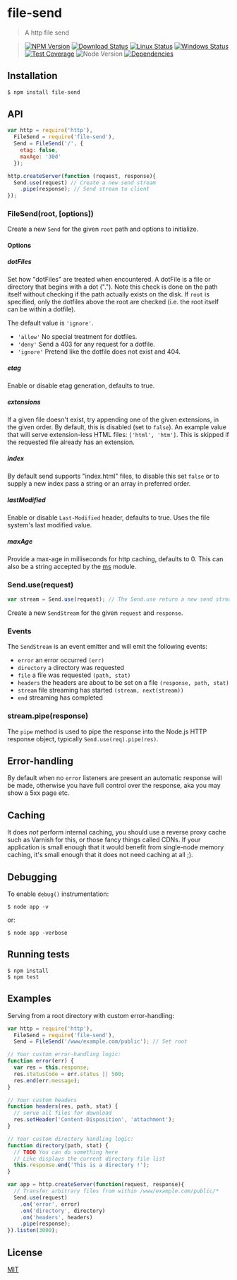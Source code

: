 file-send
=========

>A http file send

>[![NPM Version][npm-image]][npm-url]
>[![Download Status][download-image]][npm-url]
>[![Linux Status][travis-image]][travis-url]
>[![Windows Status][appveyor-image]][appveyor-url]
>[![Test Coverage][coveralls-image]][coveralls-url]
>![Node Version][node-image]
>[![Dependencies][david-image]][david-url]

## Installation

```bash
$ npm install file-send
```

## API

```js
var http = require('http'),
  FileSend = require('file-send'),
  Send = FileSend('/', {
    etag: false,
    maxAge: '30d'
  });

http.createServer(function (request, response){
  Send.use(request) // Create a new send stream
    .pipe(response); // Send stream to client
});
```

### FileSend(root, [options])

  Create a new `Send` for the given `root` path and options to initialize.

#### Options

##### *dotFiles*

  Set how "dotFiles" are treated when encountered. A dotFile is a file or directory that begins with a dot ("."). Note this check is done on the path itself without checking if the path actually exists on the disk. If `root` is specified, only the dotfiles above the root are checked (i.e. the root itself can be within a dotfile).

  The default value is `'ignore'`.

  - `'allow'` No special treatment for dotfiles.
  - `'deny'` Send a 403 for any request for a dotfile.
  - `'ignore'` Pretend like the dotfile does not exist and 404.

##### *etag*

  Enable or disable etag generation, defaults to true.

##### *extensions*

  If a given file doesn't exist, try appending one of the given extensions, in the given order. By default, this is disabled (set to `false`). An example value that will serve extension-less HTML files: `['html', 'htm']`.
  This is skipped if the requested file already has an extension.

##### *index*

  By default send supports "index.html" files, to disable this set `false` or to supply a new index pass a string or an array in preferred order.

##### *lastModified*

  Enable or disable `Last-Modified` header, defaults to true. Uses the file system's last modified value.

##### *maxAge*

  Provide a max-age in milliseconds for http caching, defaults to 0.
  This can also be a string accepted by the [ms](https://www.npmjs.org/package/ms#readme) module.

### Send.use(request)

```js
var stream = Send.use(request); // The Send.use return a new send stream
```

  Create a new `SendStream` for the given `request` and `response`.

### Events
  The `SendStream` is an event emitter and will emit the following events:

  - `error` an error occurred `(err)`
  - `directory` a directory was requested
  - `file` a file was requested `(path, stat)`
  - `headers` the headers are about to be set on a file `(response, path, stat)`
  - `stream` file streaming has started `(stream, next(stream))`
  - `end` streaming has completed

### stream.pipe(response)

  The `pipe` method is used to pipe the response into the Node.js HTTP response object, typically `Send.use(req).pipe(res)`.

## Error-handling

  By default when no `error` listeners are present an automatic response will be made, otherwise you have full control over the response, aka you may show a 5xx page etc.

## Caching

  It does _not_ perform internal caching, you should use a reverse proxy cache such as Varnish for this, or those fancy things called CDNs. If your application is small enough that it would benefit from single-node memory caching, it's small enough that it does not need caching at all ;).

## Debugging

  To enable `debug()` instrumentation:

```
$ node app -v
```
or:
```
$ node app -verbose
```

## Running tests

```
$ npm install
$ npm test
```

## Examples

  Serving from a root directory with custom error-handling:

```js
var http = require('http'),
  FileSend = require('file-send'),
  Send = FileSend('/www/example.com/public'); // Set root

// Your custom error-handling logic:
function error(err) {
  var res = this.response;
  res.statusCode = err.status || 500;
  res.end(err.message);
}

// Your custom headers
function headers(res, path, stat) {
  // serve all files for download
  res.setHeader('Content-Disposition', 'attachment');
}

// Your custom directory handling logic:
function directory(path, stat) {
  // TODO You can do something here
  // Like displays the current directory file list
  this.response.end('This is a directory !');
}

var app = http.createServer(function(request, response){
  // Transfer arbitrary files from within /www/example.com/public/*
  Send.use(request)
    .on('error', error)
    .on('directory', directory)
    .on('headers', headers)
    .pipe(response);
}).listen(3000);
```

## License

[MIT](LICENSE)

[travis-image]: http://img.shields.io/travis/nuintun/file-send.svg?style=flat-square&label=linux
[travis-url]: https://travis-ci.org/nuintun/file-send
[appveyor-image]: https://img.shields.io/appveyor/ci/nuintun/file-send.svg?style=flat-square&label=windows
[appveyor-url]: https://ci.appveyor.com/project/nuintun/file-send
[coveralls-image]: http://img.shields.io/coveralls/nuintun/file-send/master.svg?style=flat-square
[coveralls-url]: https://coveralls.io/r/nuintun/file-send?branch=master
[node-image]: http://img.shields.io/node/v/file-send.svg?style=flat-square
[david-image]: http://img.shields.io/david/nuintun/file-send.svg?style=flat-square
[david-url]: https://david-dm.org/nuintun/file-send
[npm-image]: http://img.shields.io/npm/v/file-send.svg?style=flat-square
[npm-url]: https://www.npmjs.org/package/file-send
[download-image]: http://img.shields.io/npm/dm/file-send.svg?style=flat-square
